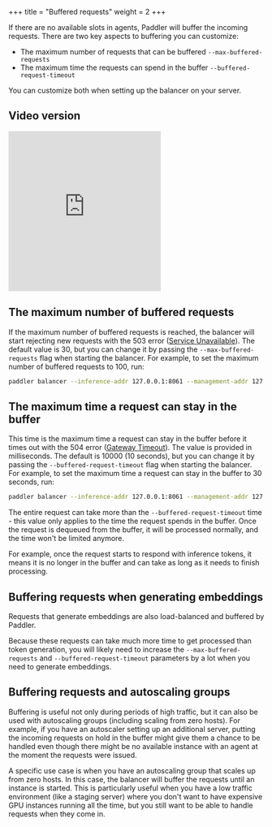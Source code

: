 +++
title = "Buffered requests"
weight = 2
+++

If there are no available slots in agents, Paddler will buffer the incoming requests. There are two key aspects to buffering you can customize: 
- The maximum number of requests that can be buffered `--max-buffered-requests`
- The maximum time the requests can spend in the buffer `--buffered-request-timeout` 

You can customize both when setting up the balancer on your server.

## Video version

<iframe height="315" src="https://www.youtube.com/embed/aJqPd5qSQ9c?si=D1yzk7L6cSIKWNbr" title="YouTube video player" frameborder="0" allow="accelerometer; autoplay; clipboard-write; encrypted-media; gyroscope; picture-in-picture; web-share" referrerpolicy="strict-origin-when-cross-origin" allowfullscreen></iframe>

## The maximum number of buffered requests

If the maximum number of buffered requests is reached, the balancer will start rejecting new requests with the 503 error ([Service Unavailable](https://http.cat/status/503)). The default value is 30, but you can change it by passing the `--max-buffered-requests` flag when starting the balancer. For example, to set the maximum number of buffered requests to 100, run:

```bash
paddler balancer --inference-addr 127.0.0.1:8061 --management-addr 127.0.0.1:8060 --max-buffered-requests 100
```

## The maximum time a request can stay in the buffer

This time is the maximum time a request can stay in the buffer before it times out with the 504 error ([Gateway Timeout](https://http.cat/status/504)). The value is provided in milliseconds. The default is 10000 (10 seconds), but you can change it by passing the `--buffered-request-timeout` flag when starting the balancer. For example, to set the maximum time a request can stay in the buffer to 30 seconds, run:

```bash
paddler balancer --inference-addr 127.0.0.1:8061 --management-addr 127.0.0.1:8060 --buffered-request-timeout 30000
```

The entire request can take more than the `--buffered-request-timeout` time - this value only applies to the time the request spends in the buffer. Once the request is dequeued from the buffer, it will be processed normally, and the time won't be limited anymore. 

For example, once the request starts to respond with inference tokens, it means it is no longer in the buffer and can take as long as it needs to finish processing.


## Buffering requests when generating embeddings

Requests that generate embeddings are also load-balanced and buffered by Paddler. 

Because these requests can take much more time to get processed than token generation, you will likely need to increase the `--max-buffered-requests` and `--buffered-request-timeout` parameters by a lot when you need to generate embeddings.

## Buffering requests and autoscaling groups

Buffering is useful not only during periods of high traffic, but it can also be used with autoscaling groups (including scaling from zero hosts). For example, if you have an autoscaler setting up an additional server, putting the incoming requests on hold in the buffer might give them a chance to be handled even though there might be no available instance with an agent at the moment the requests were issued.

A specific use case is when you have an autoscaling group that scales up from zero hosts. In this case, the balancer will buffer the requests until an instance is started. This is particularly useful when you have a low traffic environment (like a staging server) where you don't want to have expensive GPU instances running all the time, but you still want to be able to handle requests when they come in.
